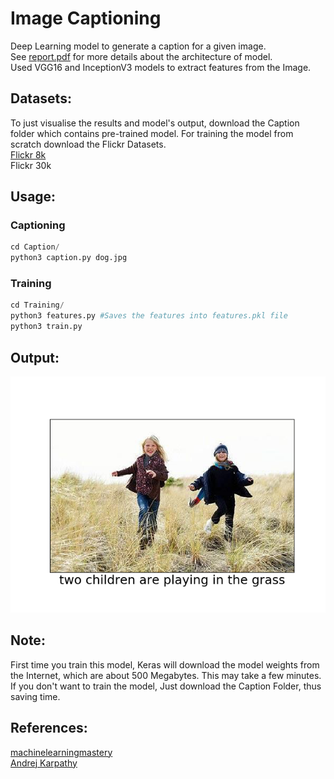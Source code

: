 # Image Captioning
  Deep Learning model to generate a caption for a given image. <br />
  See [report.pdf](https://github.com/ramprasadkillari/Image-Captioning/blob/master/report.pdf) for more details about the architecture of model.  <br />
  Used VGG16 and InceptionV3 models to extract features from the Image.

## Datasets:
 To just visualise the results and model's output, download the Caption folder which contains pre-trained model.
 For training the model from scratch download the Flickr Datasets. <br />
  [Flickr 8k](https://forms.illinois.edu/sec/1713398) <br />
  Flickr 30k

## Usage:

### Captioning
  ```python
  cd Caption/
  python3 caption.py dog.jpg
  ```

### Training

  ```python
  cd Training/
  python3 features.py #Saves the features into features.pkl file
  python3 train.py
  ```
## Output:
  ![alt text](https://github.com/ramprasadkillari/Image-Captioning/blob/master/Results/girls_inc3.png?raw=true)
  

## Note:  
  First time you train this model, Keras will download the model weights from the Internet, which are about 500 Megabytes. This may take a few minutes.<br />
  If you don't want to train the model, Just download the Caption Folder, thus saving time. 

## References:
  [machinelearningmastery](https://machinelearningmastery.com/develop-a-deep-learning-caption-generation-model-in-python/) <br />
  [Andrej Karpathy](https://cs.stanford.edu/people/karpathy/cvpr2015.pdf)


